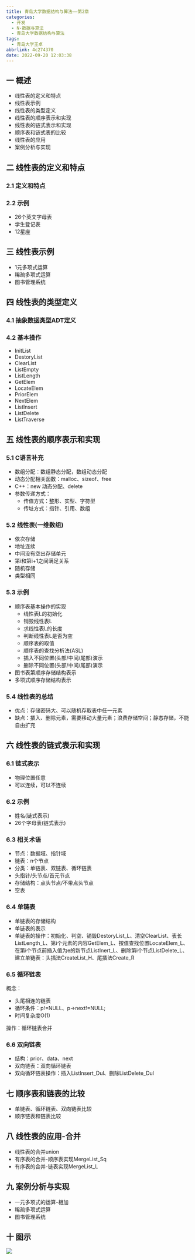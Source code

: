 ```yaml
---
title: 青岛大学数据结构与算法——第2章
categories:
  - 开发
  - N-数据与算法
  - 青岛大学数据结构与算法
tags:
  - 青岛大学王卓
abbrlink: 4c274370
date: 2022-09-20 12:03:38
---
```

## 一 概述

* 线性表的定义和特点
* 线性表示例
* 线性表的类型定义
* 线性表的顺序表示和实现
* 线性表的链式表示和实现
* 顺序表和链式表的比较
* 线性表的应用
* 案例分析与实现

<!--more-->

## 二 线性表的定义和特点

### 2.1 定义和特点

### 2.2 示例

* 26个英文字母表
* 学生登记表
* 12星座

## 三 线性表示例

* 1元多项式运算
* 稀疏多项式运算
* 图书管理系统

## 四 线性表的类型定义

### 4.1 抽象数据类型ADT定义

### 4.2 基本操作

* InitList
* DestoryList
* ClearList
* ListEmpty
* ListLength
* GetElem
* LocateElem
* PriorElem
* NextElem
* ListInsert
* ListDelete
* ListTraverse

## 五 线性表的顺序表示和实现

### 5.1 C语言补充

* 数组分配：数组静态分配，数组动态分配
* 动态分配相关函数：malloc、sizeof、free
* C++：new 动态分配、delete
* 参数传递方式：
  - 传值方式：整形、实型、字符型
  - 传址方式：指针、引用、数组

### 5.2 线性表(一维数组)

* 依次存储
* 地址连续
* 中间没有空出存储单元
* 第i和第i+1之间满足关系
* 随机存储
* 类型相同

### 5.3 示例

* 顺序表基本操作的实现
  - 线性表L的初始化
  - 销毁线性表L
  - 求线性表L的长度
  - 判断线性表L是否为空
  - 顺序表的取值
  - 顺序表的查找分析法(ASL)
  - 插入不同位置(头部/中间/尾部)演示
  - 删除不同位置(头部/中间/尾部)演示
* 图书表第顺序存储结构表示
* 多项式顺序存储结构表示

### 5.4 线性表的总结

* 优点：存储密码大、可以随机存取表中任一元素
* 缺点：插入、删除元素，需要移动大量元素；浪费存储空间；静态存储，不能自由扩充

## 六 线性表的链式表示和实现

### 6.1 链式表示

* 物理位置任意
* 可以连续，可以不连续

### 6.2 示例

* 姓名(链式表示)
* 26个字母表(链式表示)

### 6.3 相关术语

* 节点：数据域、指针域
* 链表：n个节点
* 分类：单链表、双链表、循环链表
* 头指针/头节点/首元节点
* 存储结构：点头节点/不带点头节点
* 空表

### 6.4 单链表

* 单链表的存储结构
* 单链表的表示
* 单链表的操作：初始化、判空、销毁DestoryList_L、清空ClearList、表长ListLength_L、第i个元素的内容GetElem_L、按值查找位置LocateElem_L、在第i个节点前插入值为e的新节点ListInert_L、删除第i个节点ListDelete_L、建立单链表：头插法CreateList_H、尾插法Create_R

### 6.5 循环链表

概念：

* 头尾相连的链表
* 循环条件：p!=NULL、p->next!=NULL;
* 时间复杂度O(1)

操作：循环链表合并

### 6.6 双向链表

* 结构：prior、data、next
* 双向链表：双向循环链表
* 双向循环链表操作：插入ListInsert_Dul、删除ListDelete_Dul

## 七 顺序表和链表的比较

* 单链表、循环链表、双向链表比较
* 顺序链表和链表比较

## 八 线性表的应用-合并

* 线性表的合并union
* 有序表的合并-顺序表实现MergeList_Sq
* 有序表的合并-链表实现MergeList_L

## 九 案例分析与实现

* 一元多项式的运算-相加
* 稀疏多项式运算
* 图书管理系统

## 十 图示

![][1]

[1]:https://cdn.staticaly.com/gh/PGzxc/CDN/master/blog-data-struct-basic/data-struct-chapter-2.png